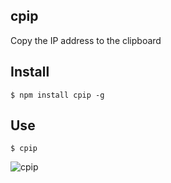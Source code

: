 ## cpip
Copy the IP address to the clipboard

## Install
```
$ npm install cpip -g
```

## Use
```
$ cpip
```
![cpip](https://img.alicdn.com/tfs/TB1fDRFQpXXXXbIXpXXXXXXXXXX-384-120.gif)